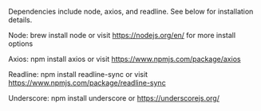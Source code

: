 Dependencies include node, axios, and readline. See below for installation details.

Node:
brew install node or visit https://nodejs.org/en/ for more install options

Axios:
npm install axios or visit https://www.npmjs.com/package/axios

Readline:
npm install readline-sync or visit https://www.npmjs.com/package/readline-sync

Underscore:
npm install underscore or 
https://underscorejs.org/
